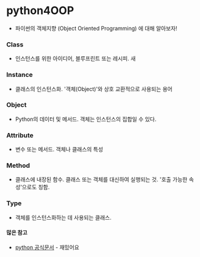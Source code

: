 # python4OOP
- 파이썬의 객체지향 (Object Oriented Programming) 에 대해 알아보자!

### Class
- 인스턴스를 위한 아이디어, 블루프린트 또는 레시피. 새
 
### Instance
- 클래스의 인스턴스화. '객체(Object)'와 상호 교환적으로 사용되는 용어

### Object
- Python의 데이터 및 메서드. 객체는 인스턴스의 집합일 수 있다.

### Attribute
- 변수 또는 메서드. 객체나 클래스의 특성

### Method
- 클래스에 내장된 함수. 클래스 또는 객체를 대신하여 실행되는 것. '호출 가능한 속성'으로도 칭함.

### Type
- 객체를 인스턴스화하는 데 사용되는 클래스.

#### 많은 참고
- [python 공식문서](https://docs.python.org/3/tutorial/appetite.html) - 재밌어요
